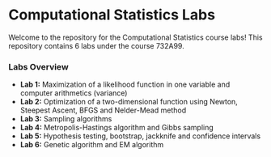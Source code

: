 # Computational Statistics Labs

Welcome to the repository for the Computational Statistics course labs! This repository contains 6 labs under the course 732A99.

### Labs Overview

- **Lab 1:** Maximization of a likelihood function in one variable and computer arithmetics (variance) 
- **Lab 2:** Optimization of a two-dimensional function using Newton, Steepest Ascent, BFGS and Nelder-Mead method
- **Lab 3:** Sampling algorithms
- **Lab 4:** Metropolis-Hastings algorithm and Gibbs sampling
- **Lab 5:** Hypothesis testing, bootstrap, jackknife and confidence intervals
- **Lab 6:** Genetic algorithm and EM algorithm
